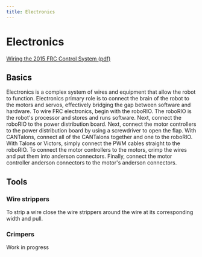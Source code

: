 ```yaml
---
title: Electronics
---
```

# Electronics
[Wiring the 2015 FRC Control System (pdf)](https://docs.google.com/viewer?a=v&pid=sites&srcid=ZGVmYXVsdGRvbWFpbnxzcGFydGFib3Rzd2lraXxneDo1YjNlNTI5M2JhZTZiN2Fk)

## Basics
Electronics is a complex system of wires and equipment that allow the robot to function. Electronics primary role is to connect the brain of the robot to the motors and servos, effectively bridging the gap between software and hardware. To wire FRC electronics, begin with the roboRIO. The roboRIO is the robot's processor and stores and runs software. Next, connect the roboRIO to the power distribution board. Next, connect the motor controllers to the power distribution board by using a screwdriver to open the flap. With CANTalons, connect all of the CANTalons together and one to the roboRIO. With Talons or Victors, simply connect the PWM cables straight to the roboRIO. To connect the motor controllers to the motors, crimp the wires and put them into anderson connectors. Finally, connect the motor controller anderson connectors to the motor's anderson connectors.

## Tools

### Wire strippers
To strip a wire close the wire strippers around the wire at its corresponding width and pull.
### Crimpers
Work in progress
